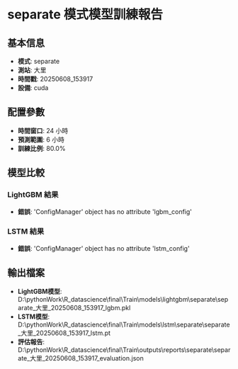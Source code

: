 
# separate 模式模型訓練報告

## 基本信息
- **模式**: separate
- **測站**: 大里
- **時間戳**: 20250608_153917
- **設備**: cuda

## 配置參數
- **時間窗口**: 24 小時
- **預測範圍**: 6 小時
- **訓練比例**: 80.0%

## 模型比較

### LightGBM 結果

- **錯誤**: 'ConfigManager' object has no attribute 'lgbm_config'

### LSTM 結果

- **錯誤**: 'ConfigManager' object has no attribute 'lstm_config'


## 輸出檔案
- **LightGBM模型**: D:\pythonWork\R_datascience\final\Train\models\lightgbm\separate\separate_大里_20250608_153917_lgbm.pkl
- **LSTM模型**: D:\pythonWork\R_datascience\final\Train\models\lstm\separate\separate_大里_20250608_153917_lstm.pt
- **評估報告**: D:\pythonWork\R_datascience\final\Train\outputs\reports\separate\separate_大里_20250608_153917_evaluation.json
